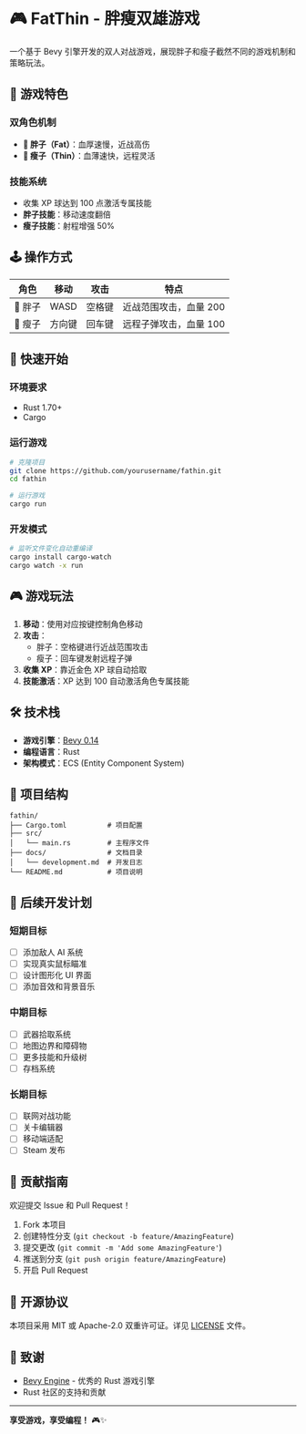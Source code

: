 # 🎮 FatThin - 胖瘦双雄游戏

一个基于 Bevy 引擎开发的双人对战游戏，展现胖子和瘦子截然不同的游戏机制和策略玩法。

## 🎯 游戏特色

### 双角色机制
- **🔴 胖子（Fat）**：血厚速慢，近战高伤
- **🔵 瘦子（Thin）**：血薄速快，远程灵活

### 技能系统
- 收集 XP 球达到 100 点激活专属技能
- **胖子技能**：移动速度翻倍
- **瘦子技能**：射程增强 50%

## 🕹️ 操作方式

| 角色 | 移动 | 攻击 | 特点 |
|------|------|------|------|
| 🔴 胖子 | WASD | 空格键 | 近战范围攻击，血量 200 |
| 🔵 瘦子 | 方向键 | 回车键 | 远程子弹攻击，血量 100 |

## 🚀 快速开始

### 环境要求
- Rust 1.70+
- Cargo

### 运行游戏
```bash
# 克隆项目
git clone https://github.com/yourusername/fathin.git
cd fathin

# 运行游戏
cargo run
```

### 开发模式
```bash
# 监听文件变化自动重编译
cargo install cargo-watch
cargo watch -x run
```

## 🎮 游戏玩法

1. **移动**：使用对应按键控制角色移动
2. **攻击**：
   - 胖子：空格键进行近战范围攻击
   - 瘦子：回车键发射远程子弹
3. **收集 XP**：靠近金色 XP 球自动拾取
4. **技能激活**：XP 达到 100 自动激活角色专属技能

## 🛠️ 技术栈

- **游戏引擎**：[Bevy 0.14](https://bevyengine.org/)
- **编程语言**：Rust
- **架构模式**：ECS (Entity Component System)

## 📁 项目结构

```
fathin/
├── Cargo.toml          # 项目配置
├── src/
│   └── main.rs         # 主程序文件
├── docs/               # 文档目录
│   └── development.md  # 开发日志
└── README.md           # 项目说明
```

## 🔮 后续开发计划

### 短期目标
- [ ] 添加敌人 AI 系统
- [ ] 实现真实鼠标瞄准
- [ ] 设计图形化 UI 界面
- [ ] 添加音效和背景音乐

### 中期目标
- [ ] 武器拾取系统
- [ ] 地图边界和障碍物
- [ ] 更多技能和升级树
- [ ] 存档系统

### 长期目标
- [ ] 联网对战功能
- [ ] 关卡编辑器
- [ ] 移动端适配
- [ ] Steam 发布

## 🤝 贡献指南

欢迎提交 Issue 和 Pull Request！

1. Fork 本项目
2. 创建特性分支 (`git checkout -b feature/AmazingFeature`)
3. 提交更改 (`git commit -m 'Add some AmazingFeature'`)
4. 推送到分支 (`git push origin feature/AmazingFeature`)
5. 开启 Pull Request

## 📄 开源协议

本项目采用 MIT 或 Apache-2.0 双重许可证。详见 [LICENSE](LICENSE) 文件。

## 🙏 致谢

- [Bevy Engine](https://bevyengine.org/) - 优秀的 Rust 游戏引擎
- Rust 社区的支持和贡献

---

**享受游戏，享受编程！** 🎮✨